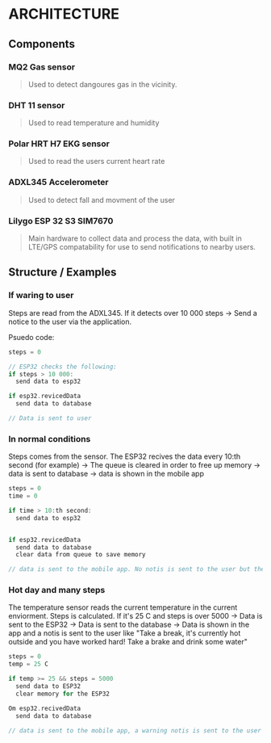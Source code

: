 # ARCHITECTURE


## Components

### MQ2 Gas sensor
> Used to detect dangoures gas in the vicinity.

### DHT 11 sensor
> Used to read temperature and humidity

### Polar HRT H7 EKG sensor
> Used to read the users current heart rate

### ADXL345 Accelerometer
> Used to detect fall and movment of the user

### Lilygo ESP 32 S3 SIM7670
> Main hardware to collect data and process the data, with built in LTE/GPS compatability for use to send notifications to nearby users.

## Structure / Examples

### If waring to user

Steps are read from the ADXL345. If it detects over 10 000 steps -> Send a notice to the user via the application. 

Psuedo code:
```cpp
steps = 0

// ESP32 checks the following:
if steps > 10 000:
  send data to esp32

if esp32.revicedData
  send data to database

// Data is sent to user
```



### In normal conditions

Steps comes from the sensor. The ESP32 recives the data every 10:th second (for example) -> The queue is cleared in order to free up memory -> data is sent to database -> data is shown in the mobile app

```cpp
steps = 0
time = 0

if time > 10:th second:
  send data to esp32


if esp32.revicedData
  send data to database
  clear data from queue to save memory

// data is sent to the mobile app. No notis is sent to the user but the user can see the current steps in the application 
```


### Hot day and many steps

The temperature sensor reads the current temperature in the current enviorment. Steps is calculated. If it's 25 C and steps is over 5000 -> Data is sent to the ESP32 -> Data is sent to the database -> Data is shown in the app and a notis is sent to the user like "Take a break, it's currently hot outside and you have worked hard! Take a brake and drink some water"

```cpp
steps = 0
temp = 25 C

if temp >= 25 && steps = 5000
  send data to ESP32
  clear memory for the ESP32

Om esp32.recivedData
  send data to database

// data is sent to the mobile app, a warning notis is sent to the user to take a break.
```




